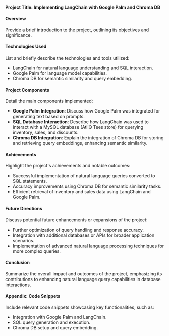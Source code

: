  #### Project Title: Implementing LangChain with Google Palm and Chroma DB

#### Overview
Provide a brief introduction to the project, outlining its objectives and significance.

#### Technologies Used
List and briefly describe the technologies and tools utilized:
- LangChain for natural language understanding and SQL interaction.
- Google Palm for language model capabilities.
- Chroma DB for semantic similarity and query embedding.

#### Project Components
Detail the main components implemented:
- **Google Palm Integration**: Discuss how Google Palm was integrated for generating text based on prompts.
- **SQL Database Interaction**: Describe how LangChain was used to interact with a MySQL database (AtliQ Tees store) for querying inventory, sales, and discounts.
- **Chroma DB Integration**: Explain the integration of Chroma DB for storing and retrieving query embeddings, enhancing semantic similarity.

#### Achievements
Highlight the project's achievements and notable outcomes:
- Successful implementation of natural language queries converted to SQL statements.
- Accuracy improvements using Chroma DB for semantic similarity tasks.
- Efficient retrieval of inventory and sales data using LangChain and Google Palm.

#### Future Directions
Discuss potential future enhancements or expansions of the project:
- Further optimization of query handling and response accuracy.
- Integration with additional databases or APIs for broader application scenarios.
- Implementation of advanced natural language processing techniques for more complex queries.

#### Conclusion
Summarize the overall impact and outcomes of the project, emphasizing its contributions to enhancing natural language query capabilities in database interactions.

#### Appendix: Code Snippets
Include relevant code snippets showcasing key functionalities, such as:
- Integration with Google Palm and LangChain.
- SQL query generation and execution.
- Chroma DB setup and query embedding.

